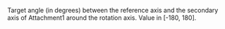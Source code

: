 Target angle (in degrees) between the reference axis and the secondary axis of Attachment1 around the rotation axis. Value in \[-180, 180\].